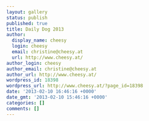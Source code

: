 ```yaml
---
layout: gallery
status: publish
published: true
title: Daily Dog 2013
author:
  display_name: cheesy
  login: cheesy
  email: christine@cheesy.at
  url: http://www.cheesy.at/
author_login: cheesy
author_email: christine@cheesy.at
author_url: http://www.cheesy.at/
wordpress_id: 18398
wordpress_url: http://www.cheesy.at/?page_id=18398
date: '2013-02-10 16:46:16 +0000'
date_gmt: '2013-02-10 15:46:16 +0000'
categories: []
comments: []
---
```


